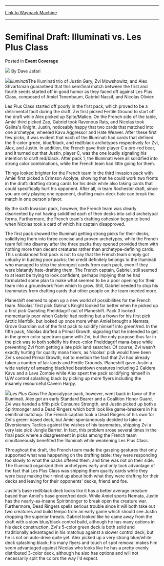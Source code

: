 
---
[Link to Wayback Machine](https://web.archive.org/web/20220812000223/https://magic.wizards.com/en/articles/archive/event-coverage/semifinal-draft-illuminati-vs-les-plus-class-2000-01-01)

[_metadata_:author]:- "Dave Jafari"
[_metadata_:description]:- "IlluminatiThe Illuminati trio of Justin Gary, Zvi Mowshowitz, and Alex Shvartsman guaranteed that this semifinal match between the first and fourth seeds started off in good humor as they faced off against Les Plus Class, composed of Amiel Tenenbaum, Gabriel Nassif, and Nicolas Olivieri Les Plus Class started off poorly in the first pack, which proved to be a detrimental fault"
[_metadata_:generator]:- "Drupal 7 (http://drupal.org)"
[_metadata_:node]:- "740821"
[_metadata_:publish_date]:- "2000-01-01"
[_metadata_:source]:- "div-main-content"
[_metadata_:title]:- "Semifinal Draft: Illuminati vs. Les Plus Class"
[_metadata_:wayback_capture_timestamp]:- "2022-08-12 00:02:23"
[_metadata_:wayback_raw_url]:- "https://web.archive.org/web/20220812000223id_/https://magic.wizards.com/en/articles/archive/event-coverage/semifinal-draft-illuminati-vs-les-plus-class-2000-01-01"
[_metadata_:wayback_url]:- "https://magic.wizards.com/en/articles/archive/event-coverage/semifinal-draft-illuminati-vs-les-plus-class-2000-01-01"
---


Semifinal Draft: Illuminati vs. Les Plus Class
==============================================



 Posted in **Event Coverage**







![](https://media.magic.wizards.com/styles/auth_small/public/generic-avatar-150_481.png)
By Dave Jafari











![](https://media.magic.wizards.com/image_legacy_migration/sideboard/images/ptny01/a803.jpg)*Illuminati*The Illuminati trio of Justin Gary, Zvi Mowshowitz, and Alex Shvartsman guaranteed that this semifinal match between the first and fourth seeds started off in good humor as they faced off against Les Plus Class, composed of Amiel Tenenbaum, Gabriel Nassif, and Nicolas Olivieri


Les Plus Class started off poorly in the first pack, which proved to be a detrimental fault during the draft. Zvi first picked Fertile Ground to start off the draft while Alex picked up Spite/Malice. On the French side of the table, Amiel third picked Zap, Gabriel took Ravenous Rats, and Nicolas took Galina's Knight. Justin, noticeably happy that two cards that matched into one archetype, wheeled Kavu Aggressor and Hate Weaver. After these first few picks, it was evident that each of the Illuminati had cards that defined the 5-color green, blue/black, and red/black archetypes respectively for Zvi, Alex, and Justin. In addition, the French gave their player C a pro-red bear, and it turned out that Justin, player C, was the one loudly signaling his intention to draft red/black. After pack 1, the Illuminati were all solidified into strong color combinations, while the French team had little going for them.


Things looked brighter for the French team in the third Invasion pack with Amiel first picked a Crimson Acolyte, showing that he could work two fronts in the draft: drafting strong cards for his deck while also taking cards that could specifically hurt his opponent. After all, in team Rochester draft, since you are only playing one opponent, drafting main-deck hate can break the match in one person's favor.


By the sixth Invasion pack, however, the French team was clearly disoriented by not having solidified each of their decks into solid archetypal forms. Furthermore, the French team's drafting cohesion began to bend when Nicolas took a card of which his captain disapproved.


The first pack showed the Illuminati getting strong picks for their decks, solidifying them into three concise and proven archetypes, while the French team fell into disarray after the three packs they opened provided them with nothing more than decent creatures rather than archetype-defining cards. This unbalanced first pack is not to say that the French team simply got unlucky in busting poor packs; the credit definitely belongs to the Illuminati who managed to strip the strongest cards from each pack, even if they were blatantly hate-drafting them. The French captain, Gabriel, still seemed to at least be trying to look confident, perhaps implying that he had formulated some plan to make what seemed to be a poor opening for their team into a groundwork from which to grow. Still, Gabriel needed to stop his teammates from drafting cards that other people on the team needed more.


Planeshift seemed to open up a new world of possibilities for the French team. Nicolas' first pick Galina's Knight looked far better when he picked up a first pick Questing Phelddagrif out of Planeshift. Pack 3 looked momentarily poor when Gabriel had nothing but a frown for his first pick Arctic Merfolk, but looked up once more when Amiel brought a Nemata, Grove Guardian out of the first pack to solidify himself into green/red. In the fifth pack, Nicolas drafted a Primal Growth, signaling that he intended to get in the green color spectrum game with Zvi, but the only purpose thus far in the pick was to both solidify his three-color Phelddagrif mana-base while preventing Zvi from getting a late pick land searcher. Of course, Zvi wasn't exactly hurting for quality mana fixers, as Nicolas' pick would have been Zvi's second Primal Growth, not to mention the fact that Zvi had already taken a number of lair lands and Fertile Grounds. Planeshift gave Justin a wide variety of amazing black/red beatdown creatures including 2 Caldera Kavu and a Lava Zombie while Alex spent the pack solidifying himself in U/W control splashing black by picking up more flyers including the insanely resourceful Cavern Harpy.


![](https://media.magic.wizards.com/image_legacy_migration/sideboard/images/ptny01/a802.jpg)*Les Plus Class*The Apocalypse pack, however, went back in favor of the Illuminati. Alex got an early Standard Bearer and a Coalition Honor Guard, Zvi was handed a fifth pick Consume Strength, and Justin picked up both a Spiritmonger and a Dead Ringers which both look like game-breakers in his semifinal matchup. The French captain took a Dead Ringers of his own for Zvi's green-based deck, but Amiel spontaneously decided to take a Diversionary Tactics against the wishes of his teammates, shipping Zvi a very late pick Jungle Barrier. In fact, this problem arose several times in the final pack where a disagreement in picks among the French team simultaneously benefited the Illuminati while weakening Les Plus Class.


Throughout the draft, the French team made the gasping gestures that only supported what was happening on the drafting table: they were responding too slowly to what the packs offered them, and time was not on their side. The Illuminati organized their archetypes early and only took advantage of the fact that Les Plus Class was shipping them quality cards while they were busy making their mind up about both what they were drafting for their decks and leaving for their opponents' decks, friend and foe.


Justin's base red/black deck looks like it has a better average creature based than Amiel's base green/red deck. While Amiel sports Nemata, Justin has the nearly-as-insane Spiritmonger to break open the creature war. Furthermore, Dead Ringers spells serious trouble since it will both take out two creatures and build tempo from an early game which should see Justin dropping the superior threats. Gabriel looked like he came away from the draft with a slow blue/black control build, although he has many options in his deck construction. Zvi's 5-color green deck is both solid and traditionally advantaged in his matchup against a slower control deck, but he is not on auto-drive quite yet. Alex picked up a very strong blue/white deck splashing black; his many flyers and touch of spot removal makes him seem advantaged against Nicolas who looks like he has a pretty evenly distributed 3-color deck, although he also has options and will not necessarily split the colors the way I'd expect. 







